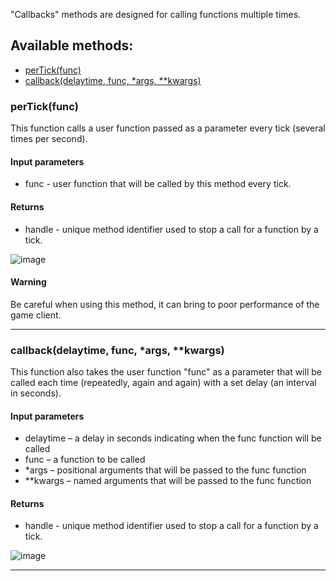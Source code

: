 "Callbacks" methods are designed for calling functions multiple times.

## Available methods:

- [perTick(func)](#perTickfunc)
- [callback(delaytime, func, *args, **kwargs)](#callbackdelaytime,-func,-*args,-**kwargs)

### perTick(func)
This function calls a user function passed as a parameter every tick (several times per second).

#### Input parameters
* func - user function that will be called by this method every tick.

#### Returns
* handle - unique method identifier used to stop a call for a function by a tick.

![image](https://github.com/wgmods/Mods-API-Documentation/assets/167185926/f827ad4d-5aa2-4af1-ac7e-78d4f363644f)

#### Warning
Be careful when using this method, it can bring to poor performance of the game client.

---

### callback(delaytime, func, *args, **kwargs)
This function also takes the user function "func" as a parameter that will be called each time (repeatedly, again and again) with a set delay (an interval in seconds).

#### Input parameters

* delaytime – a delay in seconds indicating when the func function will be called
* func – a function to be called
* *args – positional arguments that will be passed to the func function
* **kwargs – named arguments that will be passed to the func function

#### Returns
* handle - unique method identifier used to stop a call for a function by a tick.

![image](https://github.com/wgmods/Mods-API-Documentation/assets/167185926/61b0e222-2172-4621-b345-133dab2e38dd)

---
